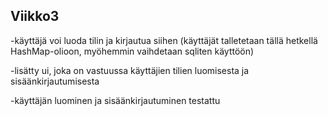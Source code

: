 ## Viikko3
-käyttäjä voi luoda tilin ja kirjautua siihen (käyttäjät talletetaan tällä hetkellä HashMap-olioon, myöhemmin vaihdetaan sqliten käyttöön)

-lisätty ui, joka on vastuussa käyttäjien tilien luomisesta ja sisäänkirjautumisesta

-käyttäjän luominen ja sisäänkirjautuminen testattu
